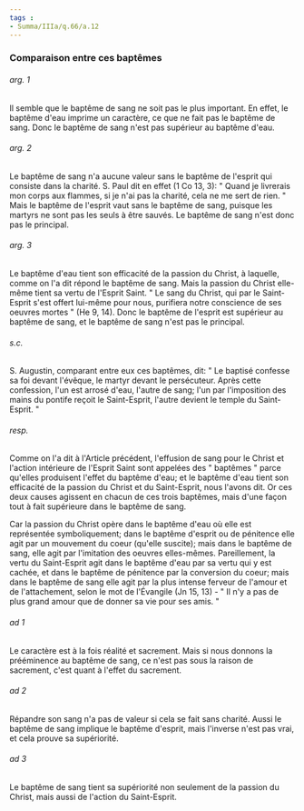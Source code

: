 ```yaml
---
tags : 
- Summa/IIIa/q.66/a.12
---
```


### Comparaison entre ces baptêmes

###### arg. 1
Il semble que le baptême de sang ne soit pas le plus important. En effet, le baptême d'eau imprime un caractère, ce que ne fait pas le baptême de sang. Donc le baptême de sang n'est pas supérieur au baptême d'eau. 

###### arg. 2
Le baptême de sang n'a aucune valeur sans le baptême de l'esprit qui consiste dans la charité. S. Paul dit en effet (1 Co 13, 3): " Quand je livrerais mon corps aux flammes, si je n'ai pas la charité, cela ne me sert de rien. " Mais le baptême de l'esprit vaut sans le baptême de sang, puisque les martyrs ne sont pas les seuls à être sauvés. Le baptême de sang n'est donc pas le principal. 

###### arg. 3
Le baptême d'eau tient son efficacité de la passion du Christ, à laquelle, comme on l'a dit répond le baptême de sang. Mais la passion du Christ elle-même tient sa vertu de l'Esprit Saint. " Le sang du Christ, qui par le Saint-Esprit s'est offert lui-même pour nous, purifiera notre conscience de ses oeuvres mortes " (He 9, 14). Donc le baptême de l'esprit est supérieur au baptême de sang, et le baptême de sang n'est pas le principal. 

###### s.c.
S. Augustin, comparant entre eux ces baptêmes, dit: " Le baptisé confesse sa foi devant l'évêque, le martyr devant le persécuteur. Après cette confession, l'un est arrosé d'eau, l'autre de sang; l'un par l'imposition des mains du pontife reçoit le Saint-Esprit, l'autre devient le temple du Saint-Esprit. " 

###### resp.
Comme on l'a dit à l'Article précédent, l'effusion de sang pour le Christ et l'action intérieure de l'Esprit Saint sont appelées des " baptêmes " parce qu'elles produisent l'effet du baptême d'eau; et le baptême d'eau tient son efficacité de la passion du Christ et du Saint-Esprit, nous l'avons dit. Or ces deux causes agissent en chacun de ces trois baptêmes, mais d'une façon tout à fait supérieure dans le baptême de sang. 

Car la passion du Christ opère dans le baptême d'eau où elle est représentée symboliquement; dans le baptême d'esprit ou de pénitence elle agit par un mouvement du coeur (qu'elle suscite); mais dans le baptême de sang, elle agit par l'imitation des oeuvres elles-mêmes. Pareillement, la vertu du Saint-Esprit agit dans le baptême d'eau par sa vertu qui y est cachée, et dans le baptême de pénitence par la conversion du coeur; mais dans le baptême de sang elle agit par la plus intense ferveur de l'amour et de l'attachement, selon le mot de l'Évangile (Jn 15, 13) - " Il n'y a pas de plus grand amour que de donner sa vie pour ses amis. " 

###### ad 1
Le caractère est à la fois réalité et sacrement. Mais si nous donnons la prééminence au baptême de sang, ce n'est pas sous la raison de sacrement, c'est quant à l'effet du sacrement. 

###### ad 2
Répandre son sang n'a pas de valeur si cela se fait sans charité. Aussi le baptême de sang implique le baptême d'esprit, mais l'inverse n'est pas vrai, et cela prouve sa supériorité. 

###### ad 3
Le baptême de sang tient sa supériorité non seulement de la passion du Christ, mais aussi de l'action du Saint-Esprit. 

